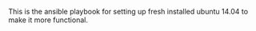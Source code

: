 This is the ansible playbook for setting up fresh installed ubuntu 14.04 to make
it more functional.
